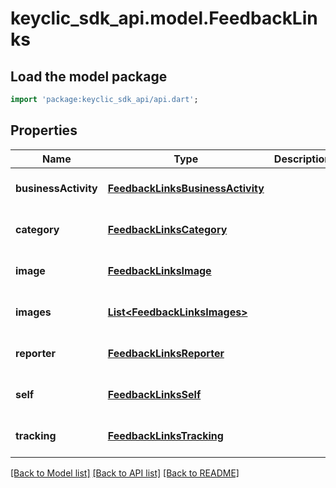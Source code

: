 # keyclic_sdk_api.model.FeedbackLinks

## Load the model package
```dart
import 'package:keyclic_sdk_api/api.dart';
```

## Properties
Name | Type | Description | Notes
------------ | ------------- | ------------- | -------------
**businessActivity** | [**FeedbackLinksBusinessActivity**](FeedbackLinksBusinessActivity.md) |  | [optional] [default to null]
**category** | [**FeedbackLinksCategory**](FeedbackLinksCategory.md) |  | [optional] [default to null]
**image** | [**FeedbackLinksImage**](FeedbackLinksImage.md) |  | [optional] [default to null]
**images** | [**List&lt;FeedbackLinksImages&gt;**](FeedbackLinksImages.md) |  | [optional] [default to []]
**reporter** | [**FeedbackLinksReporter**](FeedbackLinksReporter.md) |  | [optional] [default to null]
**self** | [**FeedbackLinksSelf**](FeedbackLinksSelf.md) |  | [optional] [default to null]
**tracking** | [**FeedbackLinksTracking**](FeedbackLinksTracking.md) |  | [optional] [default to null]

[[Back to Model list]](../README.md#documentation-for-models) [[Back to API list]](../README.md#documentation-for-api-endpoints) [[Back to README]](../README.md)


